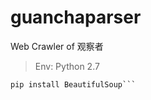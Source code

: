 # guanchaparser
Web Crawler of 观察者
> Env: Python 2.7</br>
```pip install webdriver
pip install BeautifulSoup```
